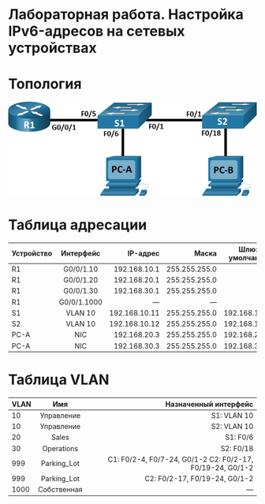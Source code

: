 # Лабораторная работа. Настройка IPv6-адресов на сетевых устройствах 

# Топология

![Image alt](https://github.com/giendo152/network-basic/blob/main/practice/pra6/1.png)
 
# Таблица адресации

| Устройство | Интерфейс	| IP-адрес	| Маска	| Шлюз по умолчанию |
| ---------------- |:------------------:| -----------------:|--------------:|------------: |
| R1               |	G0/0/1.10	| 192.168.10.1 |	255.255.255.0 |	— |
| R1               |	G0/0/1.20	| 192.168.20.1 |	255.255.255.0 |	— |
| R1               |	G0/0/1.30	| 192.168.30.1 |	255.255.255.0 |	— |
| R1               |	G0/0/1.1000	| — |	— |	— |
| S1 | VLAN 10	| 192.168.10.11	| 255.255.255.0	| 192.168.10.1 |
| S2 | VLAN 10	| 192.168.10.12	| 255.255.255.0	| 192.168.10.1 |
| PC-A |	NIC	| 192.168.20.3 |	255.255.255.0	| 192.168.20.1 |
| PC-A |	NIC	| 192.168.30.3 |	255.255.255.0	| 192.168.30.1 |

# Таблица VLAN

| VLAN | Имя	| Назначенный интерфейс	|
| ---------------- |:------------------:| -----------------:|
| 10               |	Управление	| S1: VLAN 10 |
| 10               |	Управление	| S2: VLAN 10 |
| 20               |	Sales	| S1: F0/6 |	
| 30               |	Operations	| S2: F0/18 |	
| 999              |	Parking_Lot	| С1: F0/2-4, F0/7-24, G0/1-2 С2: F0/2-17, F0/19-24, G0/1-2 |	
| 999              |	Parking_Lot	| С2: F0/2-17, F0/19-24, G0/1-2|	
| 1000               |	Собственная	| —  |	

